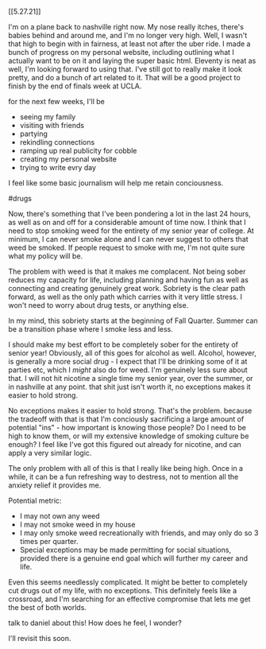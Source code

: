 [[5.27.21]]

I'm on a plane back to nashville right now. My nose really itches, there's babies behind and around me, and I'm no longer very high. Well, I wasn't that high to begin with in fairness, at least not after the uber ride. I made a bunch of progress on my personal website, including outlining what I actually want to be on it and laying the super basic html. Eleventy is neat as well, I'm looking forward to using that. I've still got to really make it look pretty, and do a bunch of art related to it. That will be a good project to finish by the end of finals week at UCLA.

for the next few weeks, I'll be
- seeing my family
- visiting with friends
- partying
- rekindling connections
- ramping up real publicity for cobble
- creating my personal website
- trying to write evry day

I feel like some basic journalism will help me retain conciousness.

#drugs

Now, there's something that I've been pondering a lot in the last 24 hours, as well as on and off for a considerable amount of time now. I think that I need to stop smoking weed for the entirety of my senior year of college. At minimum, I can never smoke alone and I can never suggest to others that weed be smoked. If people request to smoke with me, I'm not quite sure what my policy will be.

The problem with weed is that it makes me complacent. Not being sober reduces my capacity for life, including planning and having fun as well as connecting and creating genuinely great work. Sobriety is the clear path forward, as well as the only path which carries with it very little stress. I won't need to worry about drug tests, or anything else.

In my mind, this sobriety starts at the beginning of Fall Quarter. Summer can be a transition phase where I smoke less and less.

I should make my best effort to be completely sober for the entirety of senior year!
Obviously, all of this goes for alcohol as well. Alcohol, however, is generally a more social drug - I expect that I'll be drinking some of it at parties etc, which I *might* also do for weed. I'm genuinely less sure about that. I will not hit nicotine a single time my senior year, over the summer, or in nashville at any point. that shit just isn't worth it, no exceptions makes it easier to hold strong.

No exceptions makes it easier to hold strong. That's the problem. because the tradeoff with that is that I'm conciously sacrificing a large amount of potential "ins" - how important is knowing those people? Do I need to be high to know them, or will my extensive knowledge of smoking culture be enough? I feel like I've got this figured out already for nicotine, and can apply a very similar logic.

The only problem with all of this is that I really like being high. Once in a while, it can be a fun refreshing way to destress, not to mention all the anxiety relief it provides me.

Potential metric:
- I may not own any weed
- I may not smoke weed in my house
- I may only smoke weed recreationally with friends, and may only do so 3 times per quarter.
- Special exceptions may be made permitting for social situations, provided there is a genuine end goal which will further my career and life.


Even this seems needlessly complicated. It might be better to completely cut drugs out of my life, with no exceptions. This definitely feels like a crossroad, and I'm searching for an effective compromise that lets me get the best of both worlds.

talk to daniel about this! How does he feel, I wonder?

I'll revisit this soon.
